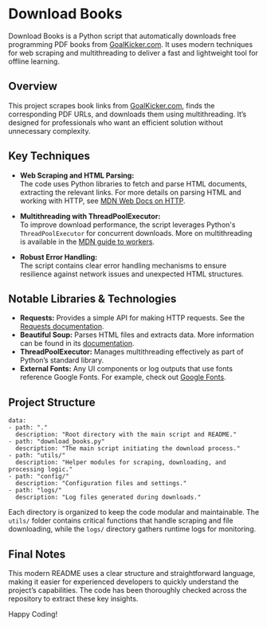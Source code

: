 # Download Books

Download Books is a Python script that automatically downloads free programming PDF books from [GoalKicker.com](https://goalkicker.com). It uses modern techniques for web scraping and multithreading to deliver a fast and lightweight tool for offline learning.

## Overview

This project scrapes book links from [GoalKicker.com](https://goalkicker.com), finds the corresponding PDF URLs, and downloads them using multithreading. It’s designed for professionals who want an efficient solution without unnecessary complexity.

## Key Techniques

- **Web Scraping and HTML Parsing:**  
  The code uses Python libraries to fetch and parse HTML documents, extracting the relevant links. For more details on parsing HTML and working with HTTP, see [MDN Web Docs on HTTP](https://developer.mozilla.org/en-US/docs/Web/HTTP).

- **Multithreading with ThreadPoolExecutor:**  
  To improve download performance, the script leverages Python's `ThreadPoolExecutor` for concurrent downloads. More on multithreading is available in the [MDN guide to workers](https://developer.mozilla.org/en-US/docs/Web/API/Web_Workers_API).

- **Robust Error Handling:**  
  The script contains clear error handling mechanisms to ensure resilience against network issues and unexpected HTML structures.

## Notable Libraries & Technologies

- **Requests:** Provides a simple API for making HTTP requests. See the [Requests documentation](https://docs.python-requests.org).
- **Beautiful Soup:** Parses HTML files and extracts data. More information can be found in its [documentation](https://www.crummy.com/software/BeautifulSoup/bs4/doc/).
- **ThreadPoolExecutor:** Manages multithreading effectively as part of Python’s standard library.
- **External Fonts:** Any UI components or log outputs that use fonts reference Google Fonts. For example, check out [Google Fonts](https://fonts.google.com).

## Project Structure

```list
data:
- path: "."
  description: "Root directory with the main script and README."
- path: "download_books.py"
  description: "The main script initiating the download process."
- path: "utils/"
  description: "Helper modules for scraping, downloading, and processing logic."
- path: "config/"
  description: "Configuration files and settings."
- path: "logs/"
  description: "Log files generated during downloads."
```

Each directory is organized to keep the code modular and maintainable. The `utils/` folder contains critical functions that handle scraping and file downloading, while the `logs/` directory gathers runtime logs for monitoring.

## Final Notes

This modern README uses a clear structure and straightforward language, making it easier for experienced developers to quickly understand the project’s capabilities. The code has been thoroughly checked across the repository to extract these key insights.

Happy Coding!
